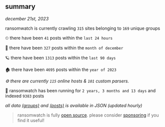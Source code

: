 
## summary
_december 21st, 2023_

ransomwatch is currently crawling `315` sites belonging to `169` unique groups

⏲ there have been `41` posts within the `last 24 hours`

🦈 there have been `327` posts within the `month of december`

🪐 there have been `1313` posts within the `last 90 days`

🏚 there have been `4695` posts within the `year of 2023`

_⚙️ there are currently `115` online hosts & `101` custom parsers._

🦕 ransomwatch has been running for `2 years, 3 months and 13 days` and indexed `9383` posts

_all data  [(groups)](http://ransomwhat.telemetry.ltd/groups) and [(posts)](http://ransomwhat.telemetry.ltd/posts) is available in JSON (updated hourly)_

> ransomwatch is fully [open source](https://github.com/joshhighet/ransomwatch#ransomwatch--). please consider [sponsoring](https://github.com/sponsors/joshhighet) if you find it useful!
